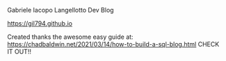 Gabriele Iacopo Langellotto Dev Blog



https://gil794.github.io



Created thanks the awesome easy guide at: https://chadbaldwin.net/2021/03/14/how-to-build-a-sql-blog.html CHECK IT OUT!!
